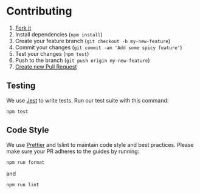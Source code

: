 # Contributing

1. [Fork it](https://help.github.com/articles/fork-a-repo/)
2. Install dependencies (`npm install`)
3. Create your feature branch (`git checkout -b my-new-feature`)
4. Commit your changes (`git commit -am 'Add some spicy feature'`)
5. Test your changes (`npm test`)
6. Push to the branch (`git push origin my-new-feature`)
7. [Create new Pull Request](https://help.github.com/articles/creating-a-pull-request/)

## Testing

We use [Jest](https://github.com/facebook/jest) to write tests. Run our test suite with this command:

```
npm test
```

## Code Style

We use [Prettier](https://prettier.io/) and tslint to maintain code style and best practices.
Please make sure your PR adheres to the guides by running:

```
npm run format
```

and
```
npm run lint
```
